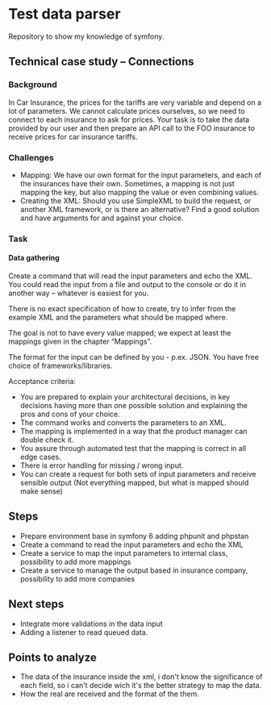 # Test data parser
Repository to show my knowledge of symfony.

## Technical case study – Connections
### Background
In Car Insurance, the prices for the tariffs are very variable and depend on a lot of parameters. We
cannot calculate prices ourselves, so we need to connect to each insurance to ask for prices.
Your task is to take the data provided by our user and then prepare an API call to the FOO insurance
to receive prices for car insurance tariffs.

### Challenges
- Mapping: We have our own format for the input parameters, and each of the insurances
have their own. Sometimes, a mapping is not just mapping the key, but also mapping the
value or even combining values.
- Creating the XML: Should you use SimpleXML to build the request, or another XML
framework, or is there an alternative? Find a good solution and have arguments for and
against your choice.
### Task
#### Data gathering
Create a command that will read the input parameters and echo the XML. You could read the input
from a file and output to the console or do it in another way – whatever is easiest for you.

There is no exact specification of how to create, try to infer from the example XML and the
parameters what should be mapped where.

The goal is not to have every value mapped; we expect at least the mappings given in the chapter
“Mappings”.

The format for the input can be defined by you - p.ex. JSON.
You have free choice of frameworks/libraries.

Acceptance criteria:
- You are prepared to explain your architectural decisions, in key decisions having more than
one possible solution and explaining the pros and cons of your choice.
- The command works and converts the parameters to an XML.
- The mapping is implemented in a way that the product manager can double check it.
- You assure through automated test that the mapping is correct in all edge cases.
- There is error handling for missing / wrong input.
- You can create a request for both sets of input parameters and receive sensible output (Not
everything mapped, but what is mapped should make sense)

## Steps
- Prepare environment base in symfony 6 adding phpunit and phpstan
- Create a command to read the input parameters and echo the XML
- Create a service to map the input parameters to internal class, possibility to add more mappings
- Create a service to manage the output based in insurance company, possibility to add more companies

## Next steps
- Integrate more validations in the data input
- Adding a listener to read queued data.

## Points to analyze
- The data of the insurance inside the xml, i don't know the significance of each field, so i can't decide wich it's the better strategy to map the data.
- How the real are received and the format of the them.
